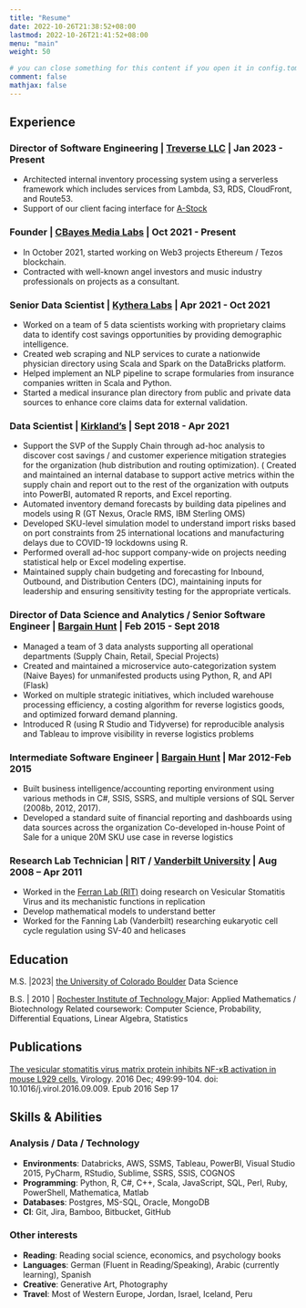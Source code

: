 ```yaml
---
title: "Resume"
date: 2022-10-26T21:38:52+08:00
lastmod: 2022-10-26T21:41:52+08:00
menu: "main"
weight: 50

# you can close something for this content if you open it in config.toml.
comment: false
mathjax: false
---
```


## Experience

### Director of Software Engineering | [Treverse LLC](https://www.treverse.com) | Jan 2023  - Present 
* Architected internal inventory processing system using a serverless framework which includes services from Lambda, S3, RDS, CloudFront, and Route53. 
* Support of our client facing interface for [A-Stock](https://www.a-stock.bid) 

### Founder  | [CBayes Media Labs](https://www.cbayes.com/)  | Oct 2021 - Present
* In October 2021, started working on Web3 projects Ethereum / Tezos blockchain. 
* Contracted with well-known angel investors and music industry professionals on projects as a consultant. 

### Senior Data Scientist  | [Kythera Labs](https://www.kytheralabs.com/) | Apr 2021 - Oct 2021
* Worked on a team of 5 data scientists working with proprietary claims data to identify cost savings opportunities by providing demographic intelligence. 
* Created web scraping and NLP services to curate a nationwide physician directory using Scala and Spark on the DataBricks platform. 
* Helped implement an NLP pipeline to scrape formularies from insurance companies written in Scala and Python. 
* Started a medical insurance plan directory from public and private data sources to enhance core claims data for external validation.


### Data Scientist  | [Kirkland’s](https://www.kirklands.com/) | Sept 2018 - Apr 2021
* Support the SVP of the Supply Chain through ad-hoc analysis to discover cost savings / and customer experience mitigation strategies for the organization (hub distribution and routing optimization). 
( Created and maintained an internal database to support active metrics within the supply chain and report out to the rest of the organization with outputs into PowerBI, automated R reports, and Excel reporting. 
* Automated inventory demand forecasts by building data pipelines and models using R  (GT Nexus, Oracle RMS, IBM Sterling OMS) 
* Developed SKU-level simulation model to understand import risks based on port constraints from 25 international locations and manufacturing delays due to COVID-19 lockdowns using R. 
* Performed overall ad-hoc support company-wide on projects needing statistical help or Excel modeling expertise.  
* Maintained supply chain budgeting and forecasting for Inbound, Outbound, and Distribution Centers (DC), maintaining inputs for leadership and ensuring sensitivity testing for the appropriate verticals.

### Director of Data Science and  Analytics / Senior Software Engineer  | [Bargain Hunt](https://www.bargainhunt.com/store-locator) | Feb 2015 - Sept 2018
* Managed a team of 3 data analysts supporting all operational departments (Supply Chain, Retail, Special Projects) 
* Created and maintained a microservice auto-categorization system (Naive Bayes) for unmanifested products using Python, R, and API (Flask) 
* Worked on multiple strategic initiatives, which included warehouse processing efficiency, a costing algorithm for reverse logistics goods, and optimized forward demand planning. 
* Introduced R (using R Studio and Tidyverse) for reproducible analysis and Tableau to improve visibility in reverse logistics problems


### Intermediate Software Engineer  | [Bargain Hunt](https://www.bargainhunt.com/store-locator) | Mar 2012-Feb 2015
* Built business intelligence/accounting reporting environment using various methods in C#, SSIS, SSRS, and multiple versions of SQL Server  (2008b, 2012, 2017).
* Developed a standard suite of financial reporting and dashboards using data sources across the organization
Co-developed in-house Point of Sale for a unique 20M SKU use case in reverse logistics

### Research Lab Technician | RIT /  [Vanderbilt University](https://www.vanderbilt.edu/) | Aug 2008 – Apr 2011
* Worked in the [Ferran Lab (RIT)](https://www.rit.edu/ferranlab/maureen-ferran) doing research on Vesicular Stomatitis Virus and its mechanistic functions in replication
* Develop mathematical models to understand better  
* Worked for the Fanning Lab (Vanderbilt) researching eukaryotic cell cycle regulation using SV-40 and helicases

## Education
M.S. |2023| [the University of Colorado Boulder](https://www.colorado.edu/)
Data Science 

B.S. | 2010 | [Rochester Institute of Technology ](https://www.rit.edu/)
Major: Applied Mathematics / Biotechnology 
Related coursework: Computer Science, Probability, Differential Equations, Linear Algebra, Statistics



## Publications
[The vesicular stomatitis virus matrix protein inhibits NF-κB activation in mouse L929 cells.](https://www.sciencedirect.com/science/article/pii/S0042682216302616?via%3Dihub) Virology. 2016 Dec; 499:99-104. doi: 10.1016/j.virol.2016.09.009. Epub 2016 Sep 17


## Skills & Abilities

### Analysis / Data / Technology
* **Environments**: Databricks, AWS, SSMS, Tableau, PowerBI, Visual Studio 2015, PyCharm, RStudio, Sublime, SSRS, SSIS, COGNOS
* **Programming**: Python, R,  C#, C++, Scala, JavaScript,  SQL, Perl, Ruby, PowerShell, Mathematica, Matlab
* **Databases**: Postgres, MS-SQL, Oracle, MongoDB 
* **CI**: Git, Jira, Bamboo, Bitbucket, GitHub

### Other interests 
* **Reading**:  Reading social science, economics, and psychology books 
* **Languages**: German (Fluent in Reading/Speaking), Arabic (currently learning), Spanish  
* **Creative**:  Generative Art, Photography 
* **Travel**: Most of Western Europe, Jordan, Israel, Iceland, Peru
